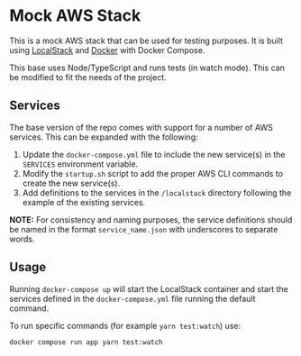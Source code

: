 # Mock AWS Stack

This is a mock AWS stack that can be used for testing purposes. It is built using [LocalStack](https://www.localstack.cloud/)
and [Docker](https://www.docker.com/) with Docker Compose.

This base uses Node/TypeScript and runs tests (in watch mode). This can be modified to fit the needs of the project.

## Services

The base version of the repo comes with support for a number of AWS services. This can be expanded with the following:

1. Update the `docker-compose.yml` file to include the new service(s) in the `SERVICES` environment variable.
2. Modify the `startup.sh` script to add the proper AWS CLI commands to create the new service(s).
3. Add definitions to the services in the `/localstack` directory following the
   example of the existing services.

**NOTE:** For consistency and naming purposes, the service definitions should be named in the format `service_name.json` with underscores to separate words.

## Usage

Running `docker-compose up` will start the LocalStack container and start the services defined in the `docker-compose.yml` file running the default command.

To run specific commands (for example `yarn test:watch`) use:

```bash
docker compose run app yarn test:watch
```
